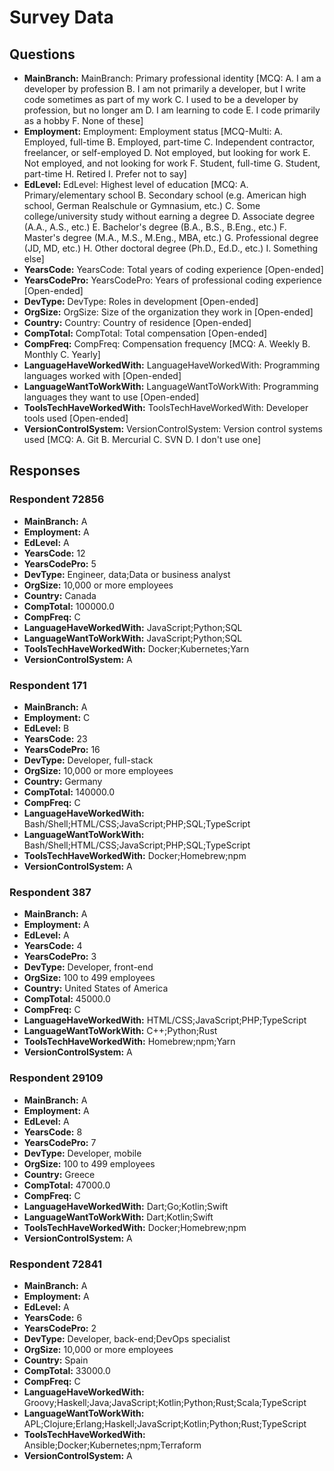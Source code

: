 # Survey Data

## Questions

- **MainBranch:** MainBranch: Primary professional identity [MCQ: A. I am a developer by profession B. I am not primarily a developer, but I write code sometimes as part of my work C. I used to be a developer by profession, but no longer am D. I am learning to code E. I code primarily as a hobby F. None of these]
- **Employment:** Employment: Employment status [MCQ-Multi: A. Employed, full-time B. Employed, part-time C. Independent contractor, freelancer, or self-employed D. Not employed, but looking for work E. Not employed, and not looking for work F. Student, full-time G. Student, part-time H. Retired I. Prefer not to say]
- **EdLevel:** EdLevel: Highest level of education [MCQ: A. Primary/elementary school B. Secondary school (e.g. American high school, German Realschule or Gymnasium, etc.) C. Some college/university study without earning a degree D. Associate degree (A.A., A.S., etc.) E. Bachelor's degree (B.A., B.S., B.Eng., etc.) F. Master's degree (M.A., M.S., M.Eng., MBA, etc.) G. Professional degree (JD, MD, etc.) H. Other doctoral degree (Ph.D., Ed.D., etc.) I. Something else]
- **YearsCode:** YearsCode: Total years of coding experience [Open-ended]
- **YearsCodePro:** YearsCodePro: Years of professional coding experience [Open-ended]
- **DevType:** DevType: Roles in development [Open-ended]
- **OrgSize:** OrgSize: Size of the organization they work in [Open-ended]
- **Country:** Country: Country of residence [Open-ended]
- **CompTotal:** CompTotal: Total compensation [Open-ended]
- **CompFreq:** CompFreq: Compensation frequency [MCQ: A. Weekly B. Monthly C. Yearly]
- **LanguageHaveWorkedWith:** LanguageHaveWorkedWith: Programming languages worked with [Open-ended]
- **LanguageWantToWorkWith:** LanguageWantToWorkWith: Programming languages they want to use [Open-ended]
- **ToolsTechHaveWorkedWith:** ToolsTechHaveWorkedWith: Developer tools used [Open-ended]
- **VersionControlSystem:** VersionControlSystem: Version control systems used [MCQ: A. Git B. Mercurial C. SVN D. I don't use one]

## Responses

### Respondent 72856

- **MainBranch:** A
- **Employment:** A
- **EdLevel:** A
- **YearsCode:** 12
- **YearsCodePro:** 5
- **DevType:** Engineer, data;Data or business analyst
- **OrgSize:** 10,000 or more employees
- **Country:** Canada
- **CompTotal:** 100000.0
- **CompFreq:** C
- **LanguageHaveWorkedWith:** JavaScript;Python;SQL
- **LanguageWantToWorkWith:** JavaScript;Python;SQL
- **ToolsTechHaveWorkedWith:** Docker;Kubernetes;Yarn
- **VersionControlSystem:** A

### Respondent 171

- **MainBranch:** A
- **Employment:** C
- **EdLevel:** B
- **YearsCode:** 23
- **YearsCodePro:** 16
- **DevType:** Developer, full-stack
- **OrgSize:** 10,000 or more employees
- **Country:** Germany
- **CompTotal:** 140000.0
- **CompFreq:** C
- **LanguageHaveWorkedWith:** Bash/Shell;HTML/CSS;JavaScript;PHP;SQL;TypeScript
- **LanguageWantToWorkWith:** Bash/Shell;HTML/CSS;JavaScript;PHP;SQL;TypeScript
- **ToolsTechHaveWorkedWith:** Docker;Homebrew;npm
- **VersionControlSystem:** A

### Respondent 387

- **MainBranch:** A
- **Employment:** A
- **EdLevel:** A
- **YearsCode:** 4
- **YearsCodePro:** 3
- **DevType:** Developer, front-end
- **OrgSize:** 100 to 499 employees
- **Country:** United States of America
- **CompTotal:** 45000.0
- **CompFreq:** C
- **LanguageHaveWorkedWith:** HTML/CSS;JavaScript;PHP;TypeScript
- **LanguageWantToWorkWith:** C++;Python;Rust
- **ToolsTechHaveWorkedWith:** Homebrew;npm;Yarn
- **VersionControlSystem:** A

### Respondent 29109

- **MainBranch:** A
- **Employment:** A
- **EdLevel:** A
- **YearsCode:** 8
- **YearsCodePro:** 7
- **DevType:** Developer, mobile
- **OrgSize:** 100 to 499 employees
- **Country:** Greece
- **CompTotal:** 47000.0
- **CompFreq:** C
- **LanguageHaveWorkedWith:** Dart;Go;Kotlin;Swift
- **LanguageWantToWorkWith:** Dart;Kotlin;Swift
- **ToolsTechHaveWorkedWith:** Docker;Homebrew;npm
- **VersionControlSystem:** A

### Respondent 72841

- **MainBranch:** A
- **Employment:** A
- **EdLevel:** A
- **YearsCode:** 6
- **YearsCodePro:** 2
- **DevType:** Developer, back-end;DevOps specialist
- **OrgSize:** 10,000 or more employees
- **Country:** Spain
- **CompTotal:** 33000.0
- **CompFreq:** C
- **LanguageHaveWorkedWith:** Groovy;Haskell;Java;JavaScript;Kotlin;Python;Rust;Scala;TypeScript
- **LanguageWantToWorkWith:** APL;Clojure;Erlang;Haskell;JavaScript;Kotlin;Python;Rust;TypeScript
- **ToolsTechHaveWorkedWith:** Ansible;Docker;Kubernetes;npm;Terraform
- **VersionControlSystem:** A

